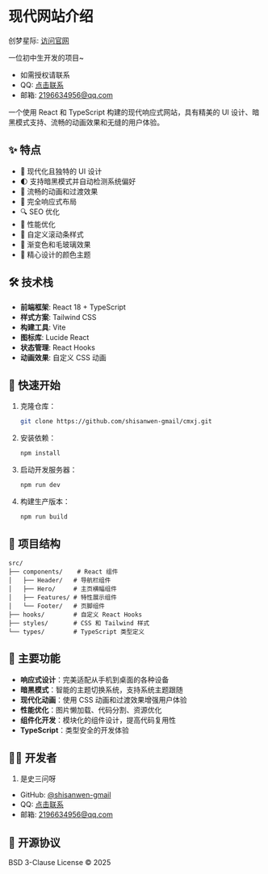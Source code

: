 # 现代网站介绍

创梦星际: [访问官网](https://www.scmgzs.top/)

一位初中生开发的项目~
- 如需授权请联系
- QQ: [点击联系](https://qm.qq.com/q/mf17BazQpW)
- 邮箱: [2196634956@qq.com](mailto:2196634956@qq.com)

一个使用 React 和 TypeScript 构建的现代响应式网站，具有精美的 UI 设计、暗黑模式支持、流畅的动画效果和无缝的用户体验。

## ✨ 特点

- 🎨 现代化且独特的 UI 设计
- 🌓 支持暗黑模式并自动检测系统偏好
- 🚀 流畅的动画和过渡效果
- 📱 完全响应式布局
- 🔍 SEO 优化
- 🎯 性能优化
- 💫 自定义滚动条样式
- 🎨 渐变色和毛玻璃效果
- 🌈 精心设计的颜色主题

## 🛠️ 技术栈

- **前端框架**: React 18 + TypeScript
- **样式方案**: Tailwind CSS
- **构建工具**: Vite
- **图标库**: Lucide React
- **状态管理**: React Hooks
- **动画效果**: 自定义 CSS 动画

## 🚀 快速开始

1. 克隆仓库：
   ```bash
   git clone https://github.com/shisanwen-gmail/cmxj.git
   ```

2. 安装依赖：
   ```bash
   npm install
   ```

3. 启动开发服务器：
   ```bash
   npm run dev
   ```

4. 构建生产版本：
   ```bash
   npm run build
   ```

## 📁 项目结构

```
src/
├── components/    # React 组件
│   ├── Header/   # 导航栏组件
│   ├── Hero/     # 主页横幅组件
│   ├── Features/ # 特性展示组件
│   └── Footer/   # 页脚组件
├── hooks/        # 自定义 React Hooks
├── styles/       # CSS 和 Tailwind 样式
└── types/        # TypeScript 类型定义
```

## 🎨 主要功能

- **响应式设计**：完美适配从手机到桌面的各种设备
- **暗黑模式**：智能的主题切换系统，支持系统主题跟随
- **现代化动画**：使用 CSS 动画和过渡效果增强用户体验
- **性能优化**：图片懒加载、代码分割、资源优化
- **组件化开发**：模块化的组件设计，提高代码复用性
- **TypeScript**：类型安全的开发体验

## 👨‍💻 开发者

1. 是史三问呀
- GitHub: [@shisanwen-gmail](https://github.com/shisanwen-gmail)
- QQ: [点击联系](https://qm.qq.com/q/mf17BazQpW)
- 邮箱: [2196634956@qq.com](mailto:2196634956@qq.com)

## 📄 开源协议

BSD 3-Clause License © 2025
